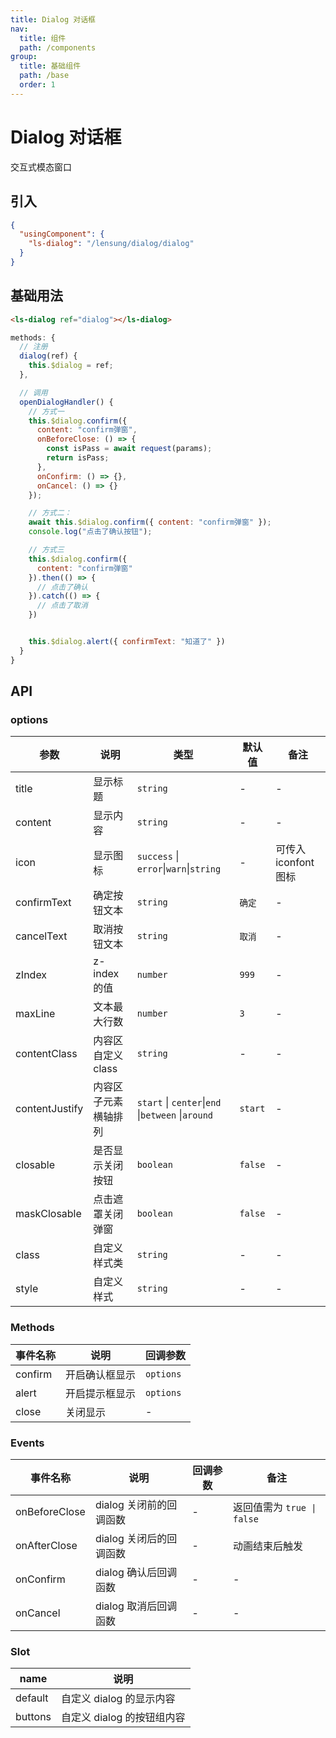 ```yaml
---
title: Dialog 对话框
nav:
  title: 组件
  path: /components
group:
  title: 基础组件
  path: /base
  order: 1
---
```


# Dialog 对话框

交互式模态窗口

## 引入

```json
{
  "usingComponent": {
    "ls-dialog": "/lensung/dialog/dialog"
  }
}
```

## 基础用法

```html
<ls-dialog ref="dialog"></ls-dialog>
```

```js
methods: {
  // 注册
  dialog(ref) {
    this.$dialog = ref;
  },

  // 调用
  openDialogHandler() {
    // 方式一
    this.$dialog.confirm({
      content: "confirm弹窗",
      onBeforeClose: () => {
        const isPass = await request(params);
        return isPass;
      },
      onConfirm: () => {},
      onCancel: () => {}
    });

    // 方式二：
    await this.$dialog.confirm({ content: "confirm弹窗" });
    console.log("点击了确认按钮");

    // 方式三
    this.$dialog.confirm({
      content: "confirm弹窗"
    }).then(() => {
      // 点击了确认
    }).catch(() => {
      // 点击了取消
    })


    this.$dialog.alert({ confirmText: "知道了" })
  }
}
```

## API

### options

| 参数           | 说明                 | 类型                                              | 默认值  | 备注                 |
| -------------- | -------------------- | ------------------------------------------------- | ------- | -------------------- |
| title          | 显示标题             | `string`                                          | -       | -                    |
| content        | 显示内容             | `string`                                          | -       | -                    |
| icon           | 显示图标             | `success` \| `error`\|`warn`\|`string`            | -       | 可传入 iconfont 图标 |
| confirmText    | 确定按钮文本         | `string`                                          | `确定`  | -                    |
| cancelText     | 取消按钮文本         | `string`                                          | `取消`  | -                    |
| zIndex         | z-index 的值         | `number`                                          | `999`   | -                    |
| maxLine        | 文本最大行数         | `number`                                          | `3`     | -                    |
| contentClass   | 内容区自定义 class   | `string`                                          | -       | -                    |
| contentJustify | 内容区子元素横轴排列 | `start` \| `center`\|`end` \|`between` \|`around` | `start` | -                    |
| closable       | 是否显示关闭按钮     | `boolean`                                         | `false` | -                    |
| maskClosable   | 点击遮罩关闭弹窗     | `boolean`                                         | `false` | -                    |
| class          | 自定义样式类         | `string`                                          | -       | -                    |
| style          | 自定义样式           | `string`                                          | -       | -                    |

### Methods

| 事件名称 | 说明           | 回调参数  |
| -------- | -------------- | --------- |
| confirm  | 开启确认框显示 | `options` |
| alert    | 开启提示框显示 | `options` |
| close    | 关闭显示       | -         |

### Events

| 事件名称      | 说明                    | 回调参数 | 备注                       |
| ------------- | ----------------------- | -------- | -------------------------- |
| onBeforeClose | dialog 关闭前的回调函数 | -        | 返回值需为 `true \| false` |
| onAfterClose  | dialog 关闭后的回调函数 | -        | 动画结束后触发             |
| onConfirm     | dialog 确认后回调函数   | -        | -                          |
| onCancel      | dialog 取消后回调函数   | -        | -                          |

### Slot

| name    | 说明                       |
| ------- | -------------------------- |
| default | 自定义 dialog 的显示内容   |
| buttons | 自定义 dialog 的按钮组内容 |
